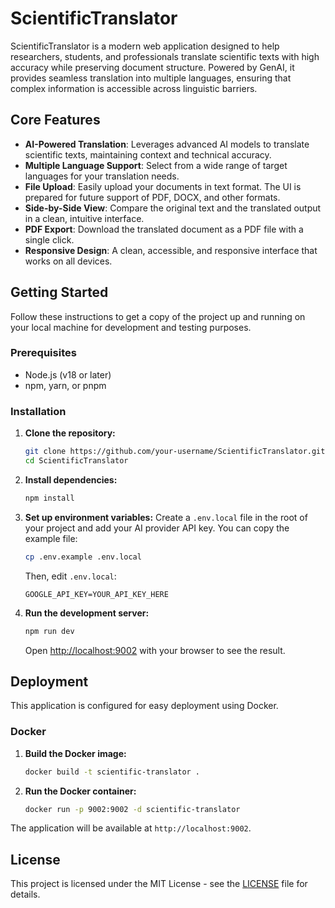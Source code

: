 # ScientificTranslator

ScientificTranslator is a modern web application designed to help researchers, students, and professionals translate scientific texts with high accuracy while preserving document structure. Powered by GenAI, it provides seamless translation into multiple languages, ensuring that complex information is accessible across linguistic barriers.

## Core Features

-   **AI-Powered Translation**: Leverages advanced AI models to translate scientific texts, maintaining context and technical accuracy.
-   **Multiple Language Support**: Select from a wide range of target languages for your translation needs.
-   **File Upload**: Easily upload your documents in text format. The UI is prepared for future support of PDF, DOCX, and other formats.
-   **Side-by-Side View**: Compare the original text and the translated output in a clean, intuitive interface.
-   **PDF Export**: Download the translated document as a PDF file with a single click.
-   **Responsive Design**: A clean, accessible, and responsive interface that works on all devices.

## Getting Started

Follow these instructions to get a copy of the project up and running on your local machine for development and testing purposes.

### Prerequisites

-   Node.js (v18 or later)
-   npm, yarn, or pnpm

### Installation

1.  **Clone the repository:**
    ```bash
    git clone https://github.com/your-username/ScientificTranslator.git
    cd ScientificTranslator
    ```

2.  **Install dependencies:**
    ```bash
    npm install
    ```

3.  **Set up environment variables:**
    Create a `.env.local` file in the root of your project and add your AI provider API key. You can copy the example file:
    ```bash
    cp .env.example .env.local
    ```
    Then, edit `.env.local`:
    ```
    GOOGLE_API_KEY=YOUR_API_KEY_HERE
    ```

4.  **Run the development server:**
    ```bash
    npm run dev
    ```
    Open [http://localhost:9002](http://localhost:9002) with your browser to see the result.

## Deployment

This application is configured for easy deployment using Docker.

### Docker

1.  **Build the Docker image:**
    ```bash
    docker build -t scientific-translator .
    ```

2.  **Run the Docker container:**
    ```bash
    docker run -p 9002:9002 -d scientific-translator
    ```
The application will be available at `http://localhost:9002`.

## License

This project is licensed under the MIT License - see the [LICENSE](LICENSE) file for details.
